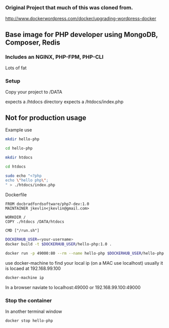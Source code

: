 ### Original Project that much of this was cloned from.

http://www.dockerwordpress.com/docker/upgrading-wordpress-docker

## Base image for PHP developer using MongoDB, Composer, Redis


### Includes an NGINX, PHP-FPM, PHP-CLI
Lots of fat

### Setup

Copy your project to /DATA

expects a /htdocs directory
expects a /htdocs/index.php

## Not for production usage

Example use

```bash
mkdir hello-php

cd hello-php

mkdir htdocs

cd htdocs

sudo echo "<?php
echo \"hello php\";
" > ./htdocs/index.php
```

Dockerfile
```docker
FROM docbradfordsoftware/php7-dev:1.0
MAINTAINER jkevlin<jkevlin@gmail.com>

WORKDIR /
COPY ./htdocs /DATA/htdocs

CMD ["/run.sh"]
```

```bash
DOCKERHUB_USER=<your-username>
docker build -t $DOCKERHUB_USER/hello-php:1.0 .

docker run -p 49000:80 --rm --name hello-php $DOCKERHUB_USER/hello-php:1.0
```

use docker-machine to find your local ip (on a MAC use localhost)
usually it is locaed at 192.168.99.100
```bash
docker-machine ip
```

In a browser naviate to
localhost:49000
or
192.168.99.100:49000

### Stop the container
In another terminal window
```bash
docker stop hello-php
```

